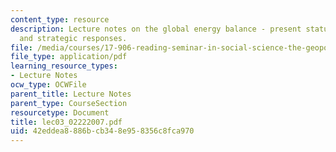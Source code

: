 ```yaml
---
content_type: resource
description: Lecture notes on the global energy balance - present status, future trends,
  and strategic responses.
file: /media/courses/17-906-reading-seminar-in-social-science-the-geopolitics-and-geoeconomics-of-global-energy-spring-2007/42eddea8886bcb348e958356c8fca970_lec03_02222007.pdf
file_type: application/pdf
learning_resource_types:
- Lecture Notes
ocw_type: OCWFile
parent_title: Lecture Notes
parent_type: CourseSection
resourcetype: Document
title: lec03_02222007.pdf
uid: 42eddea8-886b-cb34-8e95-8356c8fca970
---
```

